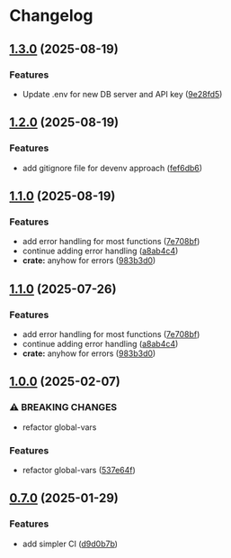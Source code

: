 # Changelog

## [1.3.0](https://github.com/chess-seventh/rusty_cv_creator/compare/v1.2.0...v1.3.0) (2025-08-19)


### Features

* Update .env for new DB server and API key ([9e28fd5](https://github.com/chess-seventh/rusty_cv_creator/commit/9e28fd5c064df601d1b9ce6fb63a9117d6c1c1fa))

## [1.2.0](https://github.com/chess-seventh/rusty_cv_creator/compare/v1.1.0...v1.2.0) (2025-08-19)


### Features

* add gitignore file for devenv approach ([fef6db6](https://github.com/chess-seventh/rusty_cv_creator/commit/fef6db6e91a6fa39dc0ca651e5c7d5c170032bd7))

## [1.1.0](https://github.com/chess-seventh/rusty_cv_creator/compare/v1.0.0...v1.1.0) (2025-08-19)


### Features

* add error handling for most functions ([7e708bf](https://github.com/chess-seventh/rusty_cv_creator/commit/7e708bf74cc3520eaf13d46dbd096071e0924bc8))
* continue adding error handling ([a8ab4c4](https://github.com/chess-seventh/rusty_cv_creator/commit/a8ab4c415f4aaa74d12c61e64b6b7508451aea1e))
* **crate:** anyhow for errors ([983b3d0](https://github.com/chess-seventh/rusty_cv_creator/commit/983b3d0c42fb19a631399abd80a310aa93a82de1))

## [1.1.0](https://github.com/chess-seventh/rusty_cv_creator/compare/v1.0.0...v1.1.0) (2025-07-26)


### Features

* add error handling for most functions ([7e708bf](https://github.com/chess-seventh/rusty_cv_creator/commit/7e708bf74cc3520eaf13d46dbd096071e0924bc8))
* continue adding error handling ([a8ab4c4](https://github.com/chess-seventh/rusty_cv_creator/commit/a8ab4c415f4aaa74d12c61e64b6b7508451aea1e))
* **crate:** anyhow for errors ([983b3d0](https://github.com/chess-seventh/rusty_cv_creator/commit/983b3d0c42fb19a631399abd80a310aa93a82de1))

## [1.0.0](https://github.com/chess-seventh/rusty_cv_creator/compare/v0.7.0...v1.0.0) (2025-02-07)


### ⚠ BREAKING CHANGES

* refactor global-vars

### Features

* refactor global-vars ([537e64f](https://github.com/chess-seventh/rusty_cv_creator/commit/537e64f19ac6d76d6183db298a120311cb21614b))

## [0.7.0](https://github.com/chess-seventh/rusty_cv_creator/compare/v0.6.0...v0.7.0) (2025-01-29)


### Features

* add simpler CI ([d9d0b7b](https://github.com/chess-seventh/rusty_cv_creator/commit/d9d0b7b3e239b7f5465d7dc6cb219aec1ff32362))
